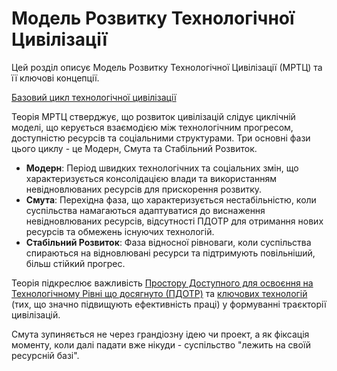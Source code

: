 # Модель Розвитку Технологічної Цивілізації

Цей розділ описує Модель Розвитку Технологічної Цивілізації (МРТЦ) та її ключові концепції.

[Базовий цикл технологічної цивілізації](cycle.md)

Теорія МРТЦ стверджує, що розвиток цивілізацій слідує циклічній моделі, що керується взаємодією між технологічним прогресом, доступністю ресурсів та соціальними структурами. Три основні фази цього циклу - це Модерн, Смута та Стабільний Розвиток.

- **Модерн**: Період швидких технологічних та соціальних змін, що характеризується консолідацією влади та використанням невідновлюваних ресурсів для прискорення розвитку.
- **Смута**: Перехідна фаза, що характеризується нестабільністю, коли суспільства намагаються адаптуватися до виснаження невідновлюваних ресурсів, відсутності ПДОТР для отримання нових ресурсів та обмежень існуючих технологій.
- **Стабільний Розвиток**: Фаза відносної рівноваги, коли суспільства спираються на відновлювані ресурси та підтримують повільніший, більш стійкий прогрес.

Теорія підкреслює важливість [Простору Доступного для освоєння на Технологічному Рівні що досягнуто (ПДОТР)](sadat.md) та [ключових технологій](key-tech.md) (тих, що значно підвищують ефективність праці) у формуванні траєкторії цивілізацій.

Смута зупиняється не через грандіозну ідею чи проект, а як фіксація моменту, коли далі падати вже нікуди - суспільство "лежить на своїй ресурсній базі".
